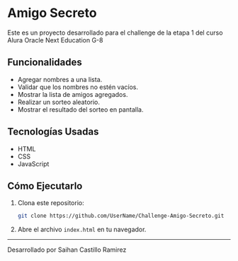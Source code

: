 # Amigo Secreto

Este es un proyecto desarrollado para el challenge de la etapa 1 del curso Alura Oracle Next Education G-8

## Funcionalidades

- Agregar nombres a una lista.
- Validar que los nombres no estén vacíos.
- Mostrar la lista de amigos agregados.
- Realizar un sorteo aleatorio.
- Mostrar el resultado del sorteo en pantalla.

## Tecnologías Usadas

- HTML
- CSS
- JavaScript

## Cómo Ejecutarlo

1. Clona este repositorio:
   ```sh
   git clone https://github.com/UserName/Challenge-Amigo-Secreto.git
   ```
2. Abre el archivo `index.html` en tu navegador.

---
Desarrollado por Saihan Castillo Ramirez
